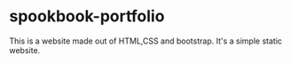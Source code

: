 # spookbook-portfolio
This is a website made out of HTML,CSS and bootstrap. It's a simple static website.
